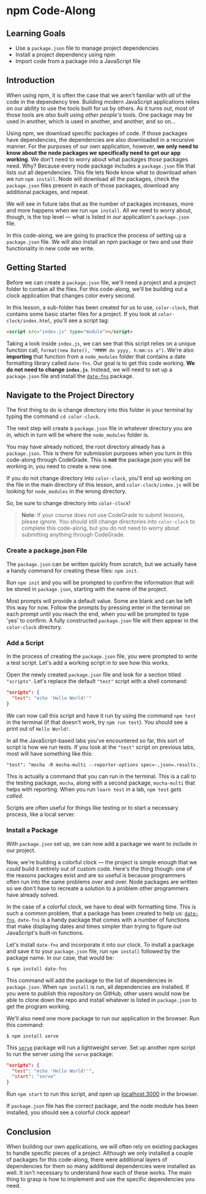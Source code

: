 # npm Code-Along

## Learning Goals

- Use a `package.json` file to manage project dependencies
- Install a project dependency using npm
- Import code from a package into a JavaScript file

## Introduction

When using npm, it is often the case that we aren't familiar with _all_ of the
code in the dependency tree. Building modern JavaScript applications relies on
our ability to use the tools built for us by others. As it turns out, most of
those tools are _also_ built using _other people's_ tools. One package may be
used in another, which is used in another, and another, and so on...

Using npm, we download specific packages of code. If those packages have
dependencies, the dependencies are also downloaded in a recursive manner. For
the purposes of our own application, however, **we only need to know about the
node packages _we_ specifically need to get our app working**. We don't need to
worry about what packages _those_ packages need. Why? Because every node package
includes a `package.json` file that lists out all dependencies. This file lets
Node know what to download when we run `npm install`. Node will download all the
packages, check the `package.json` files present in each of those packages,
download any additional packages, and repeat.

We will see in future labs that as the number of packages increases, more and
more happens when we run `npm install`. All _we_ need to worry about, though, is
the top level — what is listed in _our_ application's `package.json` file.

In this code-along, we are going to practice the process of setting up a
`package.json` file. We will also install an npm package or two and use their
functionality in new code we write.

## Getting Started

Before we can create a `package.json` file, we'll need a project and a project
folder to contain all the files. For this code-along, we'll be building out a
clock application that changes color every second.

In this lesson, a sub-folder has been created for us to use, `color-clock`, that
contains some basic starter files for a project. If you look at
`color-clock/index.html`, you'll see a script tag:

```html
<script src="index.js" type="module"></script>
```

Taking a look inside `index.js`, we can see that this script relies on a unique
function call, `format(new Date(), "MMMM do yyyy, h:mm:ss a")`. We're also
**importing** that function from a `node_modules` folder that contains a date
formatting library called `date-fns`. Our goal is to get this code working. **We
do not need to change `index.js`**. Instead, we will need to set up a
`package.json` file and install the
[`date-fns`](https://www.npmjs.com/package/date-fns) package.

## Navigate to the Project Directory

The first thing to do is change directory into this folder in your terminal by
typing the command `cd color-clock`.

The next step will create a `package.json` file in whatever directory you are
in, which in turn will be where the `node_modules` folder is.

You may have already noticed, the root directory already has a `package.json`.
This is there for submission purposes when you turn in this code-along through
CodeGrade. This is **not** the package.json you will be working in, you need to
create a new one.

If you do not change directory into `color-clock`, you'll end up working on the
file in the main directory of this lesson, and `color-clock/index.js` will be
looking for `node_modules` in the wrong directory.

So, be sure to change directory into `color-clock`!

> **Note**: If your course does not use CodeGrade to submit lessons, please
> ignore. You should still change directories into `color-clock` to complete
> this code-along, but you do not need to worry about submitting anything
> through CodeGrade.

### Create a package.json File

The `package.json` can be written quickly from scratch, but we actually have a
handy command for creating these files: `npm init`.

Run `npm init` and you will be prompted to confirm the information that will be
stored in `package.json`, starting with the name of the project.

Most prompts will provide a default value. Some are blank and can be left this
way for now. Follow the prompts by pressing enter in the terminal on each prompt
until you reach the end, when you will be prompted to type 'yes' to confirm. A
fully constructed `package.json` file will then appear in the `color-clock`
directory.

### Add a Script

In the process of creating the `package.json` file, you were prompted to write a
test script. Let's add a working script in to see how this works.

Open the newly created `package.json` file and look for a section titled
`"scripts"`. Let's replace the default `"test"` script with a shell command:

```json
"scripts": {
  "test": "echo 'Hello World!'"
}
```

We can now call this script and have it run by using the command `npm test` in
the terminal (if that doesn't work, try `npm run test`). You should see a print
out of `Hello World!`.

In all the JavaScript-based labs you've encountered so far, this sort of script
is how we run tests. If you look at the `"test"` script on previous labs, most
will have something like this:

```txt
"test": "mocha -R mocha-multi --reporter-options spec=-,json=.results.json"
```

This is actually a command that you can run in the terminal. This is a call to
the testing package, `mocha`, along with a second package, `mocha-multi` that
helps with reporting. When you run `learn test` in a lab, `npm test` _gets
called_.

Scripts are often useful for things like testing or to start a necessary
process, like a local server.

### Install a Package

With `package.json` set up, we can now add a package we want to include in our
project.

Now, we're building a colorful clock — the project is simple enough that we
_could_ build it entirely out of custom code. Here's the thing though: one of
the reasons packages exist and are so useful is because programmers often run
into the same problems over and over. Node packages are written so we don't have
to recreate a solution to a problem other programmers have already solved.

In the case of a colorful clock, we have to deal with formatting time. This is
such a common problem, that a package has been created to help us:
[`date-fns`][date-fns]. `date-fns` is a handy package that comes with a number
of functions that make displaying dates and times simpler than trying to figure
out JavaScript's built-in functions.

Let's install `date-fns` and incorporate it into our clock. To install a package
and save it to your `package.json` file, run `npm install` followed by the
package name. In our case, that would be:

```console
$ npm install date-fns
```

This command will add the package to the list of dependencies in `package.json`.
When `npm install` is run, all dependencies are installed. If you were to
publish this repository on GitHub, other users would now be able to clone down
the repo and install whatever is listed in `package.json` to get the program
working.

We'll also need one more package to run our application in the browser. Run this
command:

```console
$ npm install serve
```

This [`serve`](https://www.npmjs.com/package/serve) package will run a
lightweight server. Set up another npm script to run the server using the
`serve` package:

```json
"scripts": {
  "test": "echo 'Hello World!'",
  "start": "serve"
}
```

Run `npm start` to run this script, and open up
[localhost:3000](http://localhost:3000) in the browser.

If `package.json` file has the correct package, and the node module has been
installed, you should see a colorful clock appear!

## Conclusion

When building our own applications, we will often rely on existing packages to
handle specific pieces of a project. Although we only installed a couple of
packages for this code-along, there were additional layers of dependencies for
them so many additional dependencies were installed as well. It isn't necessary
to understand _how_ each of these works. The main thing to grasp is how to
implement and use the specific dependencies you need.

[date-fns]: (https://www.npmjs.com/package/date-fns)

